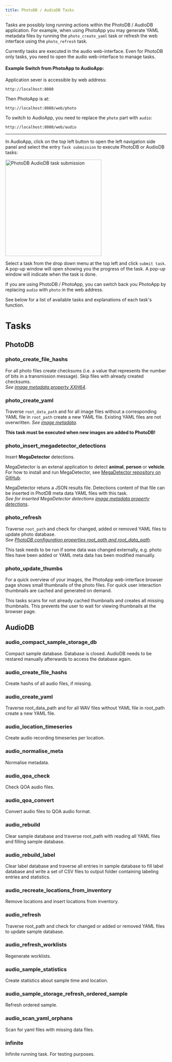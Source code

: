 ```yaml
---
title: PhotoDB / AudioDB Tasks
---
```


Tasks are possibly long running actions within the PhotoDB / AudioDB application. For example, when using PhotoApp you may generate YAML metadata files by running the `photo_create_yaml` task or refresh the web interface using the `photo_refresh` task.

Currently tasks are executed in the audio web-interface. Even for PhotoDB only tasks, you need to open the audio web-interface to manage tasks.

#### Example Switch from PhotoApp to AudioApp:

Application sever is accessible by web address:
```text
http://localhost:8080
```
Then PhotoApp is at:
```text
http://localhost:8080/web/photo
```

To switch to AudioApp, you need to replace the `photo` part with `audio`:
```text
http://localhost:8080/web/audio
```
---

In AudioApp, click on the top left button to open the left navigation side panel and select the entry `Task submission` to execute PhotoDB or AudioDB tasks:

<img src="/photodb_documentation/assets/PhotoApp_tasksubmission.png" alt="PhotoDB AudioDB task submission" width="auto" height="300" align="center">

Select a task from the drop down menu at the top left and click `submit task`. A pop-up window will open showing you the progress of the task. A pop-up window will indicate when the task is done.

If you are using PhotoDB / PhotoApp, you can switch back you PhotoApp by replacing `audio` with `photo` in the web address.

See below for a list of available tasks and explanations of each task's function.

# Tasks

## PhotoDB

### photo_create_file_hashs

For all photo files create checksums (i.e. a value that represents the number of bits in a transmission message). Skip files with already created checksums.  
*See [image metadata property XXH64](/photodb_documentation/usage/metadata.html)*.

### photo_create_yaml

Traverse `root_data_path` and for all image files without a corresponding YAML file in `root_path` create a new YAML file. Existing YAML files are not overwritten.
*See [image metadata](/photodb_documentation/usage/metadata.html)*.

**This task must be executed when new images are added to PhotoDB!**

### photo_insert_megadetector_detections

Insert **MegaDetector** detections.

MegaDetector is an extenal application to detect **animal**, **person** or **vehicle**. For how to install and run MegaDetector, see [MegaDetector repository on GitHub](https://github.com/microsoft/CameraTraps/blob/main/megadetector.md).

MegaDetector retuns a JSON results file. Detections content of that file can be inserted in PhotDB meta data YAML files with this task.  
*See for inserted MegaDetector detections [image metadata property detections](/photodb_documentation/usage/metadata.html)*.

### photo_refresh

Traverse `root_path` and check for changed, added or removed YAML files to update photo database.  
*See [PhotoDB configuration properties root_path and root_data_path](/photodb_documentation/configuration/PhotoDB.html)*.

This task needs to be run if some data was changed externally, e.g. photo files have been added or YAML meta data has been modified manually.

### photo_update_thumbs

For a quick overview of your images, the PhotoApp web-interface browser page shows small thumbnails of the photo files. For quick user interaction thumbnails are cached and generated on demand.

This tasks scans for not already cached thumbnails and creates all missing thumbnails. This prevents the user to wait for viewing thumbnails at the browser page.

## AudioDB

### audio_compact_sample_storage_db

Compact sample database. Database is closed. AudioDB needs to be restared manually afterwards to access the database again.

### audio_create_file_hashs

Create hashs of all audio files, if missing.

### audio_create_yaml

Traverse root_data_path and for all WAV files without YAML file in root_path create a new YAML file.

### audio_location_timeseries

Create audio recording timeseries per location.

### audio_normalise_meta

Normalise metadata.

### audio_qoa_check

Check QOA audio files.

### audio_qoa_convert

Convert audio files to QOA audio format.

### audio_rebuild

Clear sample database and traverse root_path with reading all YAML files and filling sample database.

### audio_rebuild_label

Clear label database and traverse all entries in sample database to fill label database and write a set of CSV files to output folder containing labeling entries and statistics.

### audio_recreate_locations_from_inventory

Remove locations and insert locations from inventory.

### audio_refresh

Traverse root_path and check for changed or added or removed YAML files to update sample database.

### audio_refresh_worklists

Regenerate worklists.

### audio_sample_statistics

Create statistics about sample time and location.

### audio_sample_storage_refresh_ordered_sample

Refresh ordered sample.

### audio_scan_yaml_orphans

Scan for yaml files with missing data files.

### infinite

Infinite running task. For testing purposes.